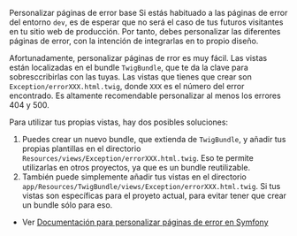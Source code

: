 Personalizar páginas de error
base
Si estás habituado a las páginas de error del entorno `dev`, es de esperar que no será el caso de tus futuros visitantes en tu sitio web de producción. Por tanto, debes personalizar las diferentes páginas de error, con la intención de integrarlas en to propio diseño.

Afortunadamente, personalizar páginas de rror es muy fácil. Las vistas están localizadas en el bundle `TwigBundle`, que te da la clave para sobresccribirlas con las tuyas. Las vistas que tienes que crear son `Exception/errorXXX.html.twig`, donde `XXX` es el número del error encontrado. Es altamente recomendable personalizar al menos los errores 404  y 500.

Para utilizar tus propias vistas, hay dos posibles soluciones:

1. Puedes crear un nuevo bundle, que extienda de `TwigBundle`, y añadir tus propias plantillas en el directorio `Resources/views/Exception/errorXXX.html.twig`. Eso te permite utilizarlas en otros proyectos, ya que es un bundle reutilizable.
2. También puede simplemente añadir  tus vistas en el directorio `app/Resources/TwigBundle/views/Exception/errorXXX.html.twig`. Si tus vistas son específicas para el proyeto actual, para evitar tener que crear un bundle sólo para eso.

* Ver [Documentación para personalizar páginas de error en Symfony](http://symfony.com/doc/master/cookbook/controller/error_pages.html)
